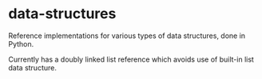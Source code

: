 # data-structures
Reference implementations for various types of data structures, done in Python.

Currently has a doubly linked list reference which avoids use of built-in list data structure.
